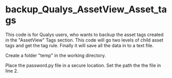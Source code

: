 # backup_Qualys_AssetView_Asset_tags
This code is for Qualys users, who wants to backup the asset tags created in the "AssetView" Tags section. This code will go two levels of child asset tags and get the tag rule. Finally it will save all the data in to a text file. 

Create a folder "temp" in the working directory.

Place the password.py file in a secure location. Set the path the the file in line 2.

